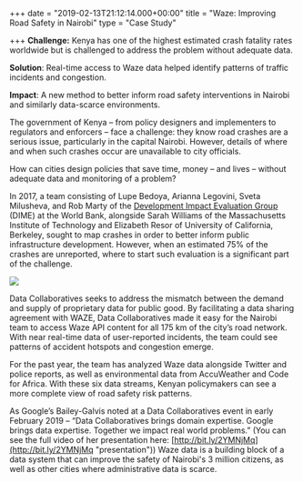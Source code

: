 +++
date = "2019-02-13T21:12:14.000+00:00"
title = "Waze: Improving Road Safety in Nairobi"
type = "Case Study"

+++
**Challenge:** Kenya has one of the highest estimated crash fatality rates worldwide but is challenged to address the problem without adequate data.

**Solution**: Real-time access to Waze data helped identify patterns of traffic incidents and congestion.

**Impact**: A new method to better inform road safety interventions in Nairobi and similarly data-scarce environments.

The government of Kenya – from policy designers and implementers to regulators and enforcers – face a challenge: they know road crashes are a serious issue, particularly in the capital Nairobi. However, details of where and when such crashes occur are unavailable to city officials.

How can cities design policies that save time, money – and lives – without adequate data and monitoring of a problem?

In 2017, a team consisting of Lupe Bedoya, Arianna Legovini, Sveta Milusheva, and Rob Marty of the <u>Development Impact Evaluation Group</u> (DIME) at the World Bank, alongside Sarah Williams of the Massachusetts Institute of Technology and Elizabeth Resor of University of California, Berkeley, sought to map crashes in order to better inform public infrastructure development. However, when an estimated 75% of the crashes are unreported, where to start such evaluation is a significant part of the challenge.

![](/uploads/waze.jpg)

Data Collaboratives seeks to address the mismatch between the demand and supply of proprietary data for public good. By facilitating a data sharing agreement with WAZE, Data Collaboratives made it easy for the Nairobi team to access Waze API content for all 175 km of the city’s road network. With near real-time data of user-reported incidents, the team could see patterns of accident hotspots and congestion emerge.

For the past year, the team has analyzed Waze data alongside Twitter and police reports, as well as environmental data from AccuWeather and Code for Africa. With these six data streams, Kenyan policymakers can see a more complete view of road safety risk patterns.

As Google’s Bailey-Galvis noted at a Data Collaboratives event in early February 2019 – “Data Collaboratives brings domain expertise. Google brings data expertise. Together we impact real world problems.” (You can see the full video of her presentation here: [http://bit.ly/2YMNjMq](http://bit.ly/2YMNjMq "presentation")) Waze data is a building block of a data system that can improve the safety of Nairobi's 3 million citizens, as well as other cities where administrative data is scarce.